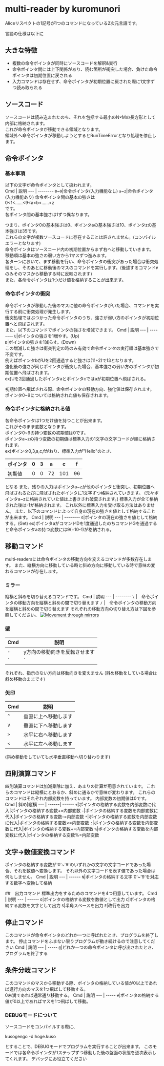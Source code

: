 # multi-reader by kuromunori
Aliceリスペクトの1記号が1つのコマンドになっている2次元言語です。

言語の仕様は以下に

## 大きな特徴
* 複数の命令ポインタが同時にソースコードを解釈&実行
* 命令ポインタ間には上下関係があり、読む箇所が衝突した場合、負けた命令ポインタは初期位置に戻される
* 入力コマンドは存在せず、命令ポインタが初期位置に戻された際に1文字ずつ読み取られる

## ソースコード
ソースコードは読み込まれたのち、それを包括する最小のN×Mの長方形として内部に格納されます。  
これが命令ポインタが移動できる領域となります。  
領域外へ命令ポインタが移動しようとするとRunTimeErrorとなり処理を停止します。

## 命令ポインタ
### 基本事項
以下の文字が命令ポインタとして扱われます。  
Cmd | 説明
--- | -------- 
`0`~`9`|命令ポインタ(入力機能なし) 
`a`~`z`|命令ポインタ  (入力機能あり)
命令ポインタ間の基本の強さは  
0<1<……<9<a<b<……<z  
です。  
各ポインタ間の基本強さは1ずつ異なります。

つまり、ポインタ0の基本強さは0、ポインタaの基本強さは10、ポインタzの基本強さは35です。  
これらの文字が複数ソースコードに存在することは許されません。(コンパイルエラーとなります)  
命令ポインタはソースコード内の初期位置からまず右へと移動していきます。  
移動順は基本の強さの弱い方から1マスずつ進みます。  
各ターンにおいて、まず移動を行い、命令ポインタの衝突があった場合は衝突処理をし、そのあとに移動後のマスのコマンドを実行します。(後述するコマンド`#`のみそのマスから移動する時に反映されます)  
また、各命令ポインタは1つだけ値を格納することが出来ます。  

### 命令ポインタの衝突
命令ポインタが移動した後のマスに他の命令ポインタがいた場合、コマンドを実行する前に衝突処理が発生します。  
衝突処理ではぶつかった命令ポインタのうち、強さが弱い方のポインタが初期位置へと飛ばされます。  
また、以下のコマンドでポインタの強さを増減できます。
Cmd | 説明
--- | -------- 
`U`|ポインタの強さを1増やす。(Up)  
`D`|ポインタの強さを1減らす。(Down)  
この増減した強さは衝突判定の時のみ有効で命令ポインタの実行順は基本強さで不変です。  
例えばポインタbがUを2回通過すると強さは(11+2)で13となります。  
強化後の強さが同じポインタが衝突した場合、基本強さの弱い方のポインタが初期位置へ飛ばされます。  
ex)Uを2回通過したポインタaとポインタcではaが初期位置へ飛ばされる。

初期位置へ飛ばされる際、命令ポインタの移動方向、強化値は保存されます。  
ポインタ0~9については格納された値も保存されます。  
### 命令ポインタに格納される値  
各命令ポインタは1つだけ値を持つことが出来ます。  
これがそのまま変数となります。  
ポインタ0~9の持つ変数の初期値は0です。  
ポインタa~zの持つ変数の初期値は標準入力の1文字の文字コードが順に格納されます。  
ex)ポインタ0,3,a,c,fがおり、標準入力が"Hello"のとき、

|ポインタ| 0 | 3 | a | c | f |
|:------|--:|:-:|:-:|:-:|:-:|
| 初期値 | 0 | 0 | 72|101| 96|

となる
また、残りの入力はポインタa~zが他のポインタと衝突し、初期位置へ飛ばされるたびに飛ばされたポインタに1文字ずつ格納されていきます。
(元々ポインタa~zに格納されていた値は上書きされ破棄されます。)
標準入力が全て格納された後は-1が格納されます。
これ以外に標準入力を受け取る方法はありません。
また、以下のコマンドによって自身の現在の強さを値として格納することが出来ます。
Cmd | 説明
--- | -------- 
`G`|ポインタの現在の強さを値として格納する。(Get)
ex)ポインタaがコマンドDを1度通過したのちコマンドGを通過すると命令ポインタaの持つ変数には9(=10-1)が格納される。

## 移動コマンド
multi-readersには命令ポインタの移動方向を変えるコマンドが多数存在します。
また、縦横方向に移動している時と斜め方向に移動している時で意味の変わるコマンドが存在します。  
### ミラー
縦横と斜めを切り替えるコマンドです。
Cmd | 説明
--- | -------- 
`\` |　命令ポインタの移動方向を縦横と斜めの間で切り替えます
`/` |　命令ポインタの移動方向を縦横と斜めの間で切り替えます
それぞれの移動方向の切り替え方は下図を参照してください。
[![Movement through mirrors][mirrors]][mirrors]  

### 壁
Cmd | 説明
--- | -------- 
`-` | y方向の移動向きを反転させます
`|` | x方向の移動向きを反転させます
それぞれ、指示のない方向は移動向きを変えません
(斜め移動をしている場合は斜め移動のままです)
### 矢印
Cmd | 説明
--- | -------- 
`^` | 垂直に上へ移動します
`V` | 垂直に下へ移動します
`>` | 水平に右へ移動します
`<` | 水平に左へ移動します
(斜め移動をしていても水平垂直移動へ切り替わります)

## 四則演算コマンド
四則演算コマンドは加減乗除に加え、あまりの計算が用意されています。
これらのコマンドは縦横にとおるか、斜めに通るかで意味が変わります。
これらのコマンドはそれぞれ内部変数を持っています。
内部変数の初期値は0です。
Cmd | 斜め|縦横
--- | ------| ------
`+`|ポインタの格納する変数を内部変数に代入|ポインタの格納する変数+=内部変数
`-`|ポインタの格納する変数を内部変数に代入|ポインタの格納する変数-=内部変数
`*`|ポインタの格納する変数を内部変数に代入|ポインタの格納する変数×=内部変数
`:`|ポインタの格納する変数を内部変数に代入|ポインタの格納する変数÷=内部変数
`%`|ポインタの格納する変数を内部変数に代入|ポインタの格納する変数%=内部変数

## 文字→数値変換コマンド
ポインタの格納する変数が'0'~'9'のいずれかの文字の文字コードであった場合、それを数値へ変換します。
それ以外の文字コードを表す値であった場合は何もしません。
Cmd | 説明
--- | ------
`N`|ポインタの格納する文字'0'~'9'を対応する数字へ変換して格納


##　出力コマンド
標準出力をするためのコマンドを4つ用意しています。
Cmd | 説明
--- | ------
`O`|ポインタの格納する変数を数値として出力
`C`|ポインタの格納する変数を文字として出力
`S`|半角スペースを出力
`E`|改行を出力

## 停止コマンド
このコマンドが命令ポインタのどれか一つに呼ばれたとき、プログラムを終了します。
停止コマンドをふまない限りプログラムが動き続けるので注意してください
Cmd | 説明
--- | -----
`@`|どれか一つの命令ポインタに呼び出されたとき、プログラムを終了する

## 条件分岐コマンド
このコマンドのマスから移動する際、ポインタの格納している値が0以上であれば進行方向のマスを1つ飛ばして移動する。  
0未満であれば通常通り移動する。
Cmd | 説明
--- | -----
`#`|ポインタの格納する値が0以上であればマスを1つ飛ばして移動。

### DEBUGモードについて
ソースコードをコンパイルする際に、

 kusogengo -d hoge.kuso

とすることで、DEBUGモードでプログラムを実行することが出来ます。
このモードでは各命令ポインタが1ステップずつ移動した後の盤面の状態を逐次表示してくれます。
デバッグにお役立てください


  [mirrors]: https://i.stack.imgur.com/YHx0d.png
  
